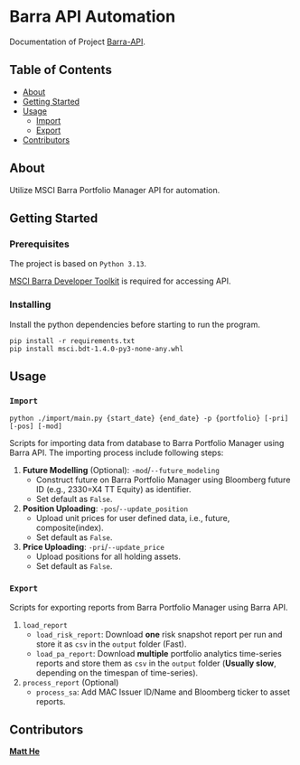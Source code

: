 # Barra API Automation

Documentation of Project [Barra-API](https://github.com/matthegaam/Barra-API).

## Table of Contents

+ [About](#about)
+ [Getting Started](#getting-started)
+ [Usage](#usage)
    + [Import](#import)
    + [Export](#export)
+ [Contributors](#contributors)

## About

Utilize MSCI Barra Portfolio Manager API for automation.

## Getting Started

### Prerequisites

The project is based on `Python 3.13`.

[MSCI Barra Developer Toolkit](https://developer.msci.com/apis/barraone-developer-s-toolkit-bdt) is required for
accessing API.

### Installing

Install the python dependencies before starting to run the program.

```
pip install -r requirements.txt
pip install msci.bdt-1.4.0-py3-none-any.whl
```

## Usage

### `Import`

```shell
python ./import/main.py {start_date} {end_date} -p {portfolio} [-pri] [-pos] [-mod]
```

Scripts for importing data from database to Barra Portfolio Manager using Barra API. The importing process include
following steps:

1. **Future Modelling** (Optional): `-mod`/`--future_modeling`
    + Construct future on Barra Portfolio Manager using Bloomberg future ID (e.g., 2330=X4 TT Equity) as identifier.
    + Set default as `False`.
2. **Position Uploading**: `-pos`/`--update_position`
    + Upload unit prices for user defined data, i.e., future, composite(index).
    + Set default as `False`.
3. **Price Uploading**: `-pri`/`--update_price`
    + Upload positions for all holding assets.
    + Set default as `False`.

### `Export`

Scripts for exporting reports from Barra Portfolio Manager using Barra API.

1. `load_report`
    + `load_risk_report`: Download **one** risk snapshot report per run and store it as `csv` in the `output` folder
      (Fast).
    + `load_pa_report`: Download **multiple** portfolio analytics time-series reports and store them as `csv` in the
      `output` folder (**Usually slow**, depending on the timespan of time-series).
2. `process_report` (Optional)
    + `process_sa`: Add MAC Issuer ID/Name and Bloomberg ticker to asset reports.

## Contributors

[**Matt He**](mailto:ziyanghe@gaamhk.com)
